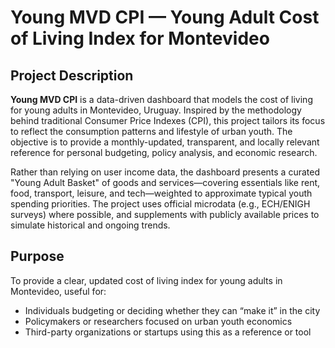 # Young MVD CPI — Young Adult Cost of Living Index for Montevideo

## Project Description

**Young MVD CPI** is a data-driven dashboard that models the cost of living for young adults in Montevideo, Uruguay. Inspired by the methodology behind traditional Consumer Price Indexes (CPI), this project tailors its focus to reflect the consumption patterns and lifestyle of urban youth. The objective is to provide a monthly-updated, transparent, and locally relevant reference for personal budgeting, policy analysis, and economic research.

Rather than relying on user income data, the dashboard presents a curated "Young Adult Basket" of goods and services—covering essentials like rent, food, transport, leisure, and tech—weighted to approximate typical youth spending priorities. The project uses official microdata (e.g., ECH/ENIGH surveys) where possible, and supplements with publicly available prices to simulate historical and ongoing trends.

## Purpose

To provide a clear, updated cost of living index for young adults in Montevideo, useful for:

- Individuals budgeting or deciding whether they can “make it” in the city  
- Policymakers or researchers focused on urban youth economics  
- Third-party organizations or startups using this as a reference or tool